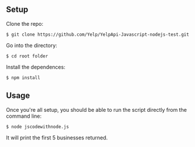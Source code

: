 ## Setup

Clone the repo:
```
$ git clone https://github.com/Yelp/YelpApi-Javascript-nodejs-test.git
```

Go into the directory:
```
$ cd root folder
```

Install the dependences:
```
$ npm install 
```


## Usage

Once you're all setup, you should be able to run the script directly from the command line:

```
$ node jscodewithnode.js
```

It will print the first 5 businesses returned.
